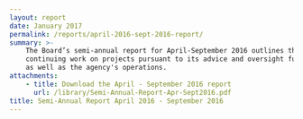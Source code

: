 ```yaml
---
layout: report
date: January 2017
permalink: /reports/april-2016-sept-2016-report/
summary: >-
    The Board’s semi-annual report for April-September 2016 outlines the Board’s
    continuing work on projects pursuant to its advice and oversight functions
    as well as the agency's operations.
attachments:
    - title: Download the April - September 2016 report
      url: /library/Semi-Annual-Report-Apr-Sept2016.pdf
title: Semi-Annual Report April 2016 - September 2016
---
```

